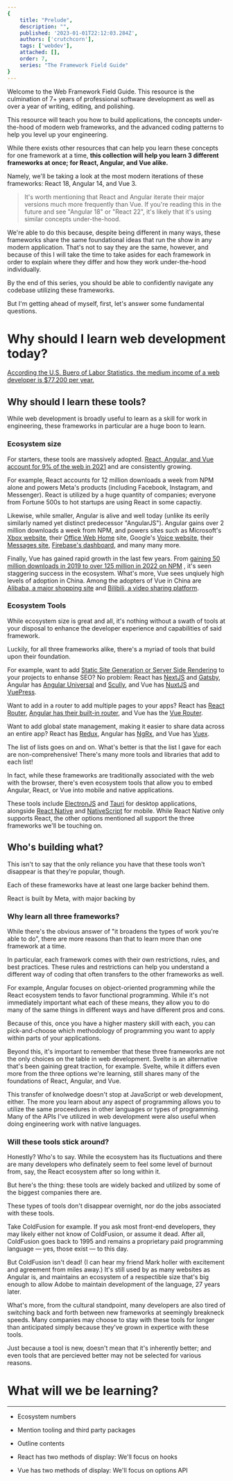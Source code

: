```yaml
---
{
    title: "Prelude",
    description: "",
    published: '2023-01-01T22:12:03.284Z',
    authors: ['crutchcorn'],
    tags: ['webdev'],
    attached: [],
    order: 7,
    series: "The Framework Field Guide"
}
---
```


Welcome to the Web Framework Field Guide. This resource is the culmination of 7+ years of professional software development as well as over a year of writing, editing, and polishing.

This resource will teach you how to build applications, the concepts under-the-hood of modern web frameworks, and the advanced coding patterns to help you level up your engineering.

While there exists other resources that can help you learn these concepts for one framework at a time, **this collection will help you learn 3 different frameworks at once; for React, Angular, and Vue alike.**

Namely, we'll be taking a look at the most modern iterations of these frameworks: React 18, Angular 14, and Vue 3.

> It's worth mentioning that React and Angular iterate their major versions much more frequently than Vue. If you're reading this in the future and see "Angular 18" or "React 22", it's likely that it's using similar concepts under-the-hood.

We're able to do this because, despite being different in many ways, these frameworks share the same foundational ideas that run the show in any modern application. That's not to say they are the same, however, and because of this I will take the time to take asides for each framework in order to explain where they differ and how they work under-the-hood individually.

By the end of this series, you should be able to confidently navigate any codebase utilizing these frameworks.

But I'm getting ahead of myself, first, let's answer some fundamental questions.

# Why should I learn web development today?







[According the U.S. Buero of Labor Statistics, the medium income of a web developer is $77,200 per year.](https://www.bls.gov/ooh/computer-and-information-technology/web-developers.htm)

## Why should I learn these tools?

While web development is broadly useful to learn as a skill for work in engineering, these frameworks in particular are a huge boon to learn.

### Ecosystem size

For starters, these tools are massively adopted. [React, Angular, and Vue account for 9% of the web in 2021](https://almanac.httparchive.org/en/2021/javascript#libraries-usage) and are consistently growing.

For example, React accounts for 12 million downloads a week from NPM alone and powers Meta's products (including Facebook, Instagram, and Messenger). React is utilized by a huge quantity of companies; everyone from Fortune 500s to hot startups are using React in some capactiy.

Likewise, while smaller, Angular is alive and well today (unlike its eerily similarly named yet distinct predecessor "AngularJS"). Angular gains over 2 million downloads a week from NPM, and powers sites such as Microsoft's [Xbox website](https://www.madewithangular.com/sites/xbox), their [Office Web Home](https://www.madewithangular.com/sites/microsoft-office-home) site, Google's [Voice website](https://www.madewithangular.com/sites/google-voice), their [Messages site](https://www.madewithangular.com/sites/google-messages), [Firebase's dashboard](https://www.madewithangular.com/sites/google-firebase), and many many more.

Finally, Vue has gained rapid growth in the last few years. From [gaining 50 million downloads in 2019 to over 125 million in 2022 on NPM](https://npm-stat.com/charts.html?package=vue&from=2019-01-01&to=2021-12-31) , it's seen staggering success in the ecosystem. What's more, Vue sees unqiuely high levels of adoption in China. Among the adopters of Vue in China are [Alibaba, a major shopping site](https://madewithvuejs.com/alibaba) and [Bilibili, a video sharing platform](https://madewithvuejs.com/bilibili).

### Ecosystem Tools

While ecosystem size is great and all, it's nothing without a swath of tools at your disposal to enhance the developer experience and capabilities of said framework.

Luckily, for all three frameworks alike, there's a myriad of tools that build upon their foundation.

For example, want to add [Static Site Generation or Server Side Rendering](https://unicorn-utterances.com/posts/what-is-ssr-and-ssg) to your projects to enhanse SEO? No problem: React has [NextJS](https://nextjs.org/) and [Gatsby](https://gatsbyjs.com/), Angular has [Angular Universal](https://angular.io/guide/universal) and [Scully](https://scully.io/), and Vue has [NuxtJS](https://nuxtjs.org/) and [VuePress](https://vuepress.vuejs.org/).

Want to add in a router to add multiple pages to your apps? React has [React Router](https://reactrouter.com/), [Angular has their built-in router](https://angular.io/guide/router), and Vue has the [Vue Router](https://router.vuejs.org/).

Want to add global state management, making it easier to share data across an entire app? React has [Redux](https://redux.js.org/), Angular has [NgRx](https://ngrx.io/), and Vue has [Vuex](https://vuex.vuejs.org/).

The list of lists goes on and on. What's better is that the list I gave for each are non-comprehensive! There's many more tools and libraries that add to each list!

In fact, while these frameworks are traditionally associated with the web with the browser, there's even ecosystem tools that allow you to embed Angular, React, or Vue into mobile and native applications.

These tools include [ElectronJS](https://www.electronjs.org/) and [Tauri](https://github.com/tauri-apps/tauri) for desktop applications, alongside [React Native](https://reactnative.dev/) and [NativeScript](https://nativescript.org/) for mobile. While React Native only supports React, the other options mentioned all support the three frameworks we'll be touching on.

## Who's building what?

This isn't to say that the only reliance you have that these tools won't disappear is that they're popular, though.

Each of these frameworks have at least one large backer behind them.











React is built by Meta, with major backing by 



### Why learn all three frameworks?

While there's the obvious answer of "it broadens the types of work you're able to do", there are more reasons than that to learn more than one framework at a time.

In particular, each framework comes with their own restrictions, rules, and best practices. These rules and restrictions can help you understand a different way of coding that often transfers to the other frameworks as well. 

For example, Angular focuses on object-oriented programming while the React ecosystem tends to favor functional programming. While it's not immediately important what each of these means, they allow you to do many of the same things in different ways and have different pros and cons.

Because of this, once you have a higher mastery skill with each, you can pick-and-choose which methodology of programming you want to apply within parts of your applications.

Beyond this, it's important to remember that these three frameworks are not the only choices on the table in web development. Svelte is an alternative that's been gaining great traction, for example. Svelte, while it differs even more from the three options we're learning, still shares many of the foundations of React, Angular, and Vue.

This transfer of knolwedge doesn't stop at JavaScript or web development, either. The more you learn about any aspect of programming allows you to utilize the same proceedures in other languages or types of programming. Many of the APIs I've utilized in web development were also useful when doing engineering work with native languages.


### Will these tools stick around?

Honestly? Who's to say. While the ecosystem has its fluctuations and there are many developers who definately seem to feel some level of burnout from, say, the React ecosystem after so long within it.

But here's the thing: these tools are widely backed and utilized by some of the biggest companies there are.

These types of tools don't disappear overnight, nor do the jobs associated with these tools.

Take ColdFusion for example. If you ask most front-end developers, they may likely either not know of ColdFusion, or assume it dead. After all, ColdFusion goes back to 1995 and remains a proprietary paid programming language — yes, those exist — to this day.

But ColdFusion isn't dead! (I can hear my friend Mark holler with excitement and agreement from miles away.) It's still used by as many websites as Angular is, and maintains an ecosystem of a respectible size that's big enough to allow Adobe to maintain development of the language, 27 years later.

What's more, from the cultural standpoint, many developers are also tired of switching back and forth between new frameworks at seemingly breakneck speeds. Many companies may choose to stay with these tools for longer than anticipated simply because they've grown in expertice with these tools.

Just because a tool is new, doesn't mean that it's inherently better; and even tools that are percieved better may not be selected for various reasons.


# What will we be learning?









-------




- Ecosystem numbers
  
- Mention tooling and third party packages
- Outline contents
- React has two methods of display: We'll focus on hooks
- Vue has two methods of display: We'll focus on options API



